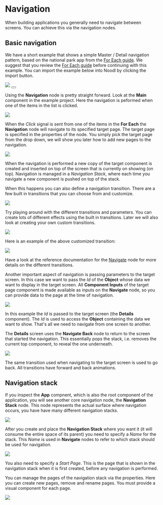 # Navigation

When building applications you generally need to navigate between screens. You can achieve this via the navigation nodes.

## Basic navigation

We have a short example that shows a simple Master / Detail navigation pattern, based on the national park app from the [For Each guide](/guides/for-each.md). We suggest that you review the [For Each guide](/guides/for-each.md) before continuing with this example. You can import the example below into Noodl by clicking the import button.

<div class="ndl-images">
    <img src="/guides/navigation/park-demo.gif" class="ndl-image small"></img>   
    <button class="ndl-import-button" onClick='importIntoNoodl("guides/navigation/project-v2.zip",{name:"Navigation Guide",thumb:"guides/for-each/screen.png"})'></button>
</div>

Using the **Navigation** node is pretty straight forward. Look at the **Main** component in the example project. Here the navigation is peformed when one of the items in the list is clicked.

<div class="ndl-images">
    <img src="/guides/navigation/main-navigate.png" class="ndl-image large"></img>   
</div>

When the _Click_ signal is sent from one of the items in the **For Each** the **Navigation** node will navigate to its specified target page. The target page is specified in the properties of the node. You simply pick the target page from the drop down, we will show you later how to add new pages to the navigation.

<div class="ndl-images">
    <img src="/guides/navigation/nav-target.png" class="ndl-image med"></img>   
</div>

When the navigation is performed a new copy of the target component is created and inserted on top of the screen that is currently on showing (on top). Navigation is managed in a _Navigation Stack_, where each time you navigate a new component is pushed on top of the stack.

When this happens you can also define a navigation transition. There are a few built in transitions that you can choose from and customize.

<div class="ndl-images">
    <img src="/guides/navigation/nav-transition.png" class="ndl-image med"></img>   
</div>

Try playing around with the different transitions and parameters. You can create lots of different effects using the built in transitions. Later we will also look at creating your own custom transitions.

<div class="ndl-images">
    <img src="/guides/navigation/transition-params.png" class="ndl-image large"></img>   
</div>

Here is an example of the above customized transition:

<div class="ndl-images">
    <img src="/guides/navigation/transition-demo.gif" class="ndl-image small"></img>   
</div>

Have a look at the reference documentation for the [Navigate](/nodes/navigation/navigate.md) node for more details on the different transitions.

Another important aspect of navigation is passing parameters to the target screen. In this case we want to pass the _Id_ of the **Object** whose data we want to display in the target screen. All **Component Inputs** of the target page component is made available as inputs on the **Navigate** node, so you can provide data to the page at the time of navigation.

<div class="ndl-images">
    <img src="/guides/navigation/param-inputs.png" class="ndl-image large"></img>   
</div>

In this example the _Id_ is passed to the target screen (the **Details** component). The _Id_ is used to access the **Object** containing the data we want to show. That's all we need to navigate from one screen to another.

The **Details** screen uses the **Navigate Back** node to return to the screen that started the navigation. This essentially pops the stack, i.e. removes the current top component, to reveal the one underneath.

<div class="ndl-images">
    <img src="/guides/navigation/navigate-back.png" class="ndl-image large"></img>   
</div>

The same transition used when navigating to the target screen is used to go back. All transitions have forward and back animations.

## Navigation stack

If you inspect the **App** compnent, which is also the root component of the application, you will see another core navigation node, the **Navigation Stack** node. This node represents the actual surface where navigation occurs, you have have many different navigation stacks.

<div class="ndl-images">
    <img src="/guides/navigation/navigation-stack.png" class="ndl-image med"></img>   
</div>

After you create and place the **Navigation Stack** where you want it (it will consume the entire space of its parent) you need to specify a _Name_ for the stack. This _Name_ is used in **Navigate** nodes to refer to which stack should be used for navigation.

<div class="ndl-images">
    <img src="/guides/navigation/stack-name.png" class="ndl-image med"></img>   
</div>

You also need to specify a _Start Page_. This is the page that is shown in the navigation stack when it is first created, before any navigation is performed.

You can manage the pages of the navigation stack via the properties. Here you can create new pages, remove and rename pages. You must provide a visual component for each page.

<div class="ndl-images">
    <img src="/guides/navigation/stack-pages.png" class="ndl-image med"></img>   
</div>
